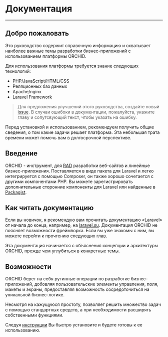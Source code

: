 # Документация
----------

## Добро пожаловать

Это руководство содержит справочную информацию и охватывает наиболее важные темы разработки бизнес-приложений с использованием платформы ORCHID.

Для использования платформы требуется знание следующих технологий:
- PHP/JavaScript/HTML/CSS
- Реляционных баз данных
- Apache/nginx
- Laravel Framework


> Для предложения улучшений этого руководства, создайте новый [issue](https://github.com/orchidsoftware/platform/issues). 
В случаи ошибоки в документации, пожалуйста, укажите главу и сопутсвующий текст, чтобы указать на ошибку.


Перед установкой и использованием, рекомендуем получить общие сведения, о том какие задачи решает платформа. Эта небольшая трата времени может помочь вам в долгосрочной перспективе.


## Введение

ORCHID - инструмент, для [RAD](https://ru.wikipedia.org/wiki/RAD_(%D0%BF%D1%80%D0%BE%D0%B3%D1%80%D0%B0%D0%BC%D0%BC%D0%B8%D1%80%D0%BE%D0%B2%D0%B0%D0%BD%D0%B8%D0%B5)) разработки веб-сайтов и линейные бизнес-приложения. 
Поставляется в виде пакета для Laravel и легко интегрируется с помощью Composer, он 
 также хорошо сочетается с другими компонентами PHP. 
 Вы можете зарегистрировать дополнительные сторонние компоненты для Laravel или найденные в [Packagist](https://packagist.org/).

## Как читать документацию

Если вы новичок, я рекомендую вам прочитать документацию «Laravel» от начала до конца, например, на [laravel.su](http://laravel.su/docs).
Документация ORCHID не поясняет возможности фреймворка. Если вы уже знакомы с ним, вы можете перейти к прочтению следующих глав.

Эта документация начинается с объяснения концепции и архитектуры ORCHID, прежде чем углубиться в конкретные темы.

## Возможности 

ORCHID берет на себя рутинные операции по разработке бизнес-приложений, добовляя пользовательские элементы управления, поля, макеты и экраны, предоставляя возможность сосредоточиться на уникальной бизнес-логике. 

Несмотря на кажущуюся простоту, позволяет решить множество задач с помощью стандартных средств, а при необходимости расширять собственными функциями.


Следуя [инструкции](/ru/docs/installation/) Вы быстро установите и будете готовы к ее использованию.
